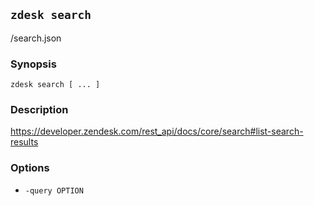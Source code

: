 ## `zdesk search`

/search.json

### Synopsis

    zdesk search [ ... ]

### Description

https://developer.zendesk.com/rest_api/docs/core/search#list-search-results

### Options

* `-query OPTION`

